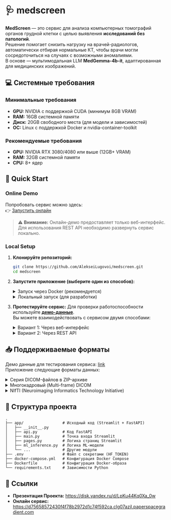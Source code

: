 # 🩺 medscreen
**MedScreen** — это сервис для анализа компьютерных томографий органов грудной клетки с целью выявления **исследований без патологий**.  
Решение помогает снизить нагрузку на врачей-радиологов, автоматически отбирая нормальные КТ, чтобы врачи могли сосредоточиться на случаях с возможными аномалиями.  
В основе — мультимодальная LLM **MedGemma-4b-it**, адаптированная для медицинских изображений.


## 💻 Системные требования

### Минимальные требования
- **GPU:** NVIDIA с поддержкой CUDA (минимум 8GB VRAM)
- **RAM:** 16GB системной памяти
- **Диск:** 20GB свободного места (для модели и зависимостей)
- **ОС:** Linux с поддержкой Docker и nvidia-container-toolkit

### Рекомендуемые требования
- **GPU:** NVIDIA RTX 3080/4080 или выше (12GB+ VRAM)
- **RAM:** 32GB системной памяти
- **CPU:** 8+ ядер


## 🚀 Quick Start

### Online Demo
Попробовать сервис можно здесь:  
👉 [Запустить онлайн](https://d75658572430f4f78b2972d1c74f592ca.clg07azjl.paperspacegradient.com)  

> ⚠️ **Внимание:** Онлайн-демо предоставляет только веб-интерфейс. Для использования REST API необходимо развернуть сервис локально.

### Local Setup

1.  **Клонируйте репозиторий:**
    ```sh
    git clone https://github.com/AlekseiLugovoi/medscreen.git
    cd medscreen
    ```

2.  **Запустите приложение (выберите один из способов):**

    <details>
        <summary>Запуск через Docker (рекомендуется)</summary>

    ```sh
    # Создайте файл .env в корне проекта
    # Замените ... вашим токеном от Hugging Face
    # или воспользуйтесь нашим: hf _nNvENhqrQTVFgRxSGUUpYNudvpEgQaNOWZ для работы моделей с hf
    echo "HF_TOKEN=hf_..." > .env
    ```

    ```sh
    # Сборка и запуск сервисов
    docker compose up --build
    ```
    Эта команда запустит два сервиса:
    - **Веб-интерфейс:** `http://localhost:8501`
    - **REST API:** `http://localhost:8502` (документация Swagger: `http://localhost:8502/docs`)

    </details>

    <details>
        <summary>Локальный запуск (для разработки)</summary>

    Для локального запуска без Docker потребуется два терминала.

    **Предварительная настройка:**
    ```sh
    # Создание и активация окружения
    conda create -n medscreen python=3.11 --yes
    conda activate medscreen

    # Установка зависимостей
    pip install -r requirements.txt
    
    # Создайте файл .env в корне проекта
    echo "HF_TOKEN=hf_..." > .env
    ```
    
    **Терминал 1: Запуск REST API**
    ```sh
    # Запускаем из корневой папки проекта
    uvicorn app.api:app --host 0.0.0.0 --port 8502
    ```

    **Терминал 2: Запуск веб-интерфейса**
    ```sh
    # Указываем URL для API, чтобы Streamlit знал, куда обращаться
    export API_URL="http://localhost:8502"
    
    # Запускаем из корневой папки проекта
    streamlit run app/main.py --server.port 8501
    ```

    - **Веб-интерфейс** будет доступен по адресу: `http://localhost:8501`
    - **REST API** будет доступен по адресу: `http://localhost:8502`

    </details>

3.  **Протестируйте сервис:**
    Для проверки работоспособности используйте [**демо-данные**](https://disk.yandex.ru/d/2ddI6aLMkoIYrA). \
    Вы можете взаимодействовать с сервисом двумя способами:

    <details>
    <summary>Вариант 1: Через веб-интерфейс</summary>

    Откройте `http://localhost:8501` в браузере. Интерфейс позволяет:
    - **Интерактивно анализировать** одно исследование в режиме "Превью".
    - **Обрабатывать несколько исследований** и скачивать CSV-отчет в режиме "Пакетная обработка".
    
    </details>

    <details>
    <summary>Вариант 2: Через REST API</summary>

    API предназначен для автоматизации пакетной обработки.
    - **Интерактивная документация (Swagger):** `http://localhost:8502/docs`

    **Пример запроса:**
    Отправьте один или несколько ZIP-архивов на эндпоинт `/api/v1/upload`. Сервис вернет CSV-файл с результатами.

    ```bash
    # Пример отправки двух архивов и сохранения результата в report.csv
    curl -X POST "http://localhost:8502/api/v1/upload" \
         -H "Content-Type: multipart/form-data" \
         -F "files=@/путь/к/вашему/study1.zip" \
         -F "files=@/путь/к/вашему/study2.zip" \
         --output report.csv
    ```
    </details>


## 📥 Поддерживаемые форматы

Демо данные для тестирования сервиса: [link](https://disk.yandex.ru/d/2ddI6aLMkoIYrA) \
Приложение следующие форматы данных:

</details>

<details>
    <summary>Серия DICOM-файлов в ZIP-архиве</summary>

*   **Описание:** Стандартный клинический случай, когда каждый срез представлен отдельным `.dcm` файлом. Все файлы исследования должны быть упакованы в один `.zip` архив.
*   **Структура:**
    ```
    исследование.zip
    ├── slice-001.dcm
    ├── slice-002.dcm
    └── ...
    ```

</details>

<details>
    <summary>Многокадровый (Multi-frame) DICOM</summary>

*   **Описание:** Редкий случай, когда все срезы исследования содержатся в одном `.dcm` файле.
*   **Структура:**
    ```
    исследование.dcm
    ```

</details>

<details>
    <summary>NIfTI (Neuroimaging Informatics Technology Initiative)</summary>

*   **Описание:** Популярный формат в научных исследованиях. Приложение принимает как сжатые (`.nii.gz`), так и несжатые (`.nii`) файлы.
*   **Структура:**
    ```
    исследование.nii.gz
    ```
    *или*
    ```
    исследование.nii
    ```
</details>


## 📂 Структура проекта

```
.
├── app/                 # Исходный код (Streamlit + FastAPI)
│   ├── __init__.py
│   ├── api.py           # Код FastAPI
│   ├── main.py          # Точка входа Streamlit
│   ├── pages.py         # Логика страниц Streamlit
│   ├── ml_inference.py  # Логика ML-модели
│   └── ...              # Другие модули
├── .env                 # Файл с секретами (HF_TOKEN)
├── docker-compose.yml   # Конфигурация Docker Compose
├── Dockerfile           # Конфигурация Docker-образа
└── requirements.txt     # Зависимости Python
```

## 🔗 Ссылки

- **Презентация Проекта:** https://disk.yandex.ru/d/LpKu44Kq0Xa_0w
- **Онлайн сервис:** https://d75658572430f4f78b2972d1c74f592ca.clg07azjl.paperspacegradient.com
